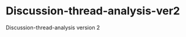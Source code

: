 Discussion-thread-analysis-ver2
===============================

Discussion-thread-analysis version 2
